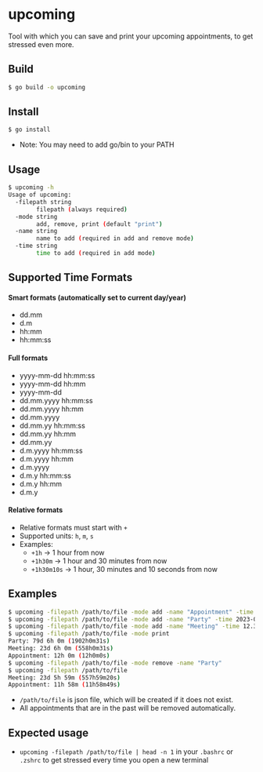 # upcoming
Tool with which you can save and print your upcoming appointments, to get stressed even more.


## Build
```bash
$ go build -o upcoming
```

## Install
```bash
$ go install
```
- Note: You may need to add go/bin to your PATH

## Usage
```bash
$ upcoming -h
Usage of upcoming:
  -filepath string
        filepath (always required)
  -mode string
        add, remove, print (default "print")
  -name string
        name to add (required in add and remove mode)
  -time string
        time to add (required in add mode)
```

## Supported Time Formats
#### Smart formats (automatically set to current day/year)
- dd.mm
- d.m
- hh:mm
- hh:mm:ss
#### Full formats
- yyyy-mm-dd hh:mm:ss
- yyyy-mm-dd hh:mm
- yyyy-mm-dd
- dd.mm.yyyy hh:mm:ss
- dd.mm.yyyy hh:mm
- dd.mm.yyyy
- dd.mm.yy hh:mm:ss
- dd.mm.yy hh:mm
- dd.mm.yy
- d.m.yyyy hh:mm:ss
- d.m.yyyy hh:mm
- d.m.yyyy
- d.m.y hh:mm:ss
- d.m.y hh:mm
- d.m.y
#### Relative formats
- Relative formats must start with `+`
- Supported units: `h`, `m`, `s`
- Examples:
  - `+1h` -> 1 hour from now
  - `+1h30m` -> 1 hour and 30 minutes from now
  - `+1h30m10s` -> 1 hour, 30 minutes and 10 seconds from now

## Examples
```bash
$ upcoming -filepath /path/to/file -mode add -name "Appointment" -time +12h
$ upcoming -filepath /path/to/file -mode add -name "Party" -time 2023-05-07
$ upcoming -filepath /path/to/file -mode add -name "Meeting" -time 12.3.2023 12:00
$ upcoming -filepath /path/to/file -mode print
Party: 79d 6h 0m (1902h0m31s)
Meeting: 23d 6h 0m (558h0m31s)
Appointment: 12h 0m (12h0m0s)
$ upcoming -filepath /path/to/file -mode remove -name "Party"
$ upcoming -filepath /path/to/file
Meeting: 23d 5h 59m (557h59m20s)
Appointment: 11h 58m (11h58m49s)
```
- `/path/to/file` is json file, which will be created if it does not exist.
- All appointments that are in the past will be removed automatically.

## Expected usage
- `upcoming -filepath /path/to/file | head -n 1` in your `.bashrc` or `.zshrc` to get stressed every time you open a new terminal